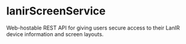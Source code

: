 # lanirScreenService
Web-hostable REST API for giving users secure access to their LanIR device information and screen layouts.
